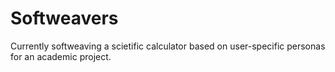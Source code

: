 # Softweavers
Currently softweaving a scietific calculator based on user-specific personas for an academic project.

